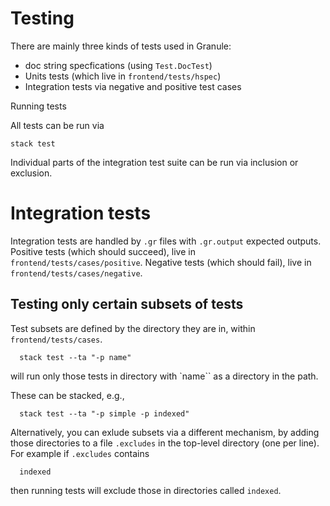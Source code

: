 # Testing

There are mainly three kinds of tests used in Granule:
  - doc string specfications (using `Test.DocTest`)
  - Units tests (which live in `frontend/tests/hspec`)
  - Integration tests via negative and positive test cases

Running tests

All tests can be run via

    stack test

Individual parts of the integration test suite can be run via inclusion or exclusion.

# Integration tests

Integration tests are handled by `.gr` files with `.gr.output` expected outputs.
Positive tests (which should succeed), live in `frontend/tests/cases/positive`.
Negative tests (which should fail), live in `frontend/tests/cases/negative`.

## Testing only certain subsets of tests

Test subsets are defined by the directory they are in, within `frontend/tests/cases`.

      stack test --ta "-p name"

will run only those tests in directory with `name`` as a directory in the path.

These can be stacked, e.g., 

      stack test --ta "-p simple -p indexed"

Alternatively, you can exlude subsets via a different mechanism, by adding
those directories to a file `.excludes` in the top-level directory (one
per line). For example if `.excludes` contains

      indexed

then running tests will exclude those in directories called `indexed`.